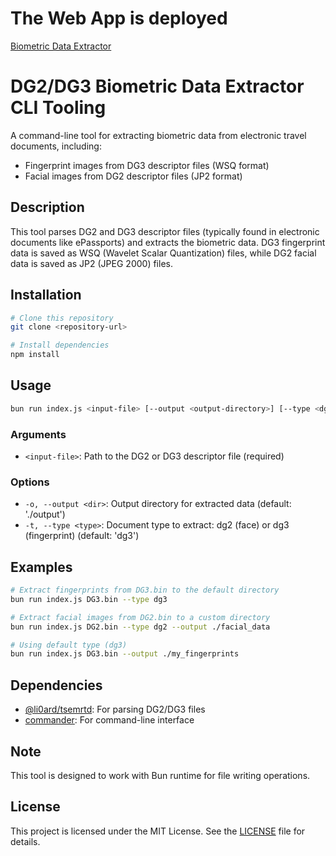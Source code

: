 # The Web App is deployed
[Biometric Data Extractor](https://titusvm.github.io/emrtd_biometric_data_extractor)

# DG2/DG3 Biometric Data Extractor CLI Tooling

A command-line tool for extracting biometric data from electronic travel documents, including:
- Fingerprint images from DG3 descriptor files (WSQ format)
- Facial images from DG2 descriptor files (JP2 format)

## Description

This tool parses DG2 and DG3 descriptor files (typically found in electronic documents like ePassports) and extracts the biometric data. DG3 fingerprint data is saved as WSQ (Wavelet Scalar Quantization) files, while DG2 facial data is saved as JP2 (JPEG 2000) files.

## Installation

```bash
# Clone this repository
git clone <repository-url>

# Install dependencies
npm install
```

## Usage

```bash
bun run index.js <input-file> [--output <output-directory>] [--type <dg2|dg3>]
```

### Arguments

- `<input-file>`: Path to the DG2 or DG3 descriptor file (required)

### Options

- `-o, --output <dir>`: Output directory for extracted data (default: './output')
- `-t, --type <type>`: Document type to extract: dg2 (face) or dg3 (fingerprint) (default: 'dg3')

## Examples

```bash
# Extract fingerprints from DG3.bin to the default directory
bun run index.js DG3.bin --type dg3

# Extract facial images from DG2.bin to a custom directory
bun run index.js DG2.bin --type dg2 --output ./facial_data

# Using default type (dg3)
bun run index.js DG3.bin --output ./my_fingerprints
```

## Dependencies

- [@li0ard/tsemrtd](https://www.npmjs.com/package/@li0ard/tsemrtd): For parsing DG2/DG3 files
- [commander](https://www.npmjs.com/package/commander): For command-line interface

## Note

This tool is designed to work with Bun runtime for file writing operations.

## License

This project is licensed under the MIT License. See the [LICENSE](./LICENSE) file for details.